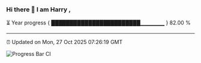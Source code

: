 ### Hi there 👋 I am Harry , 

⏳ Year progress { ████████████████████████▁▁▁▁▁▁ } 82.00 %

---

⏰ Updated on Mon, 27 Oct 2025 07:26:19 GMT

![Progress Bar CI](https://github.com/duykhang68/duykhang68/workflows/Progress%20Bar%20CI/badge.svg)
